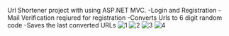Url Shortener project with using ASP.NET MVC. 
-Login and Registration
-Mail Verification reqiured for registration
-Converts Urls to 6 digit random code
-Saves the last converted URLs
![1](https://github.com/user-attachments/assets/74d0ceeb-7f22-4627-b972-8d4c589788ed)
![2](https://github.com/user-attachments/assets/c5122c0c-049f-4e21-9e46-065f028b03a7)
![3](https://github.com/user-attachments/assets/2b521cc9-1833-45b3-9118-a7ce6d10b3b0)
![4](https://github.com/user-attachments/assets/83a1822f-29c6-4279-ad15-dd721aa2ca6e)
